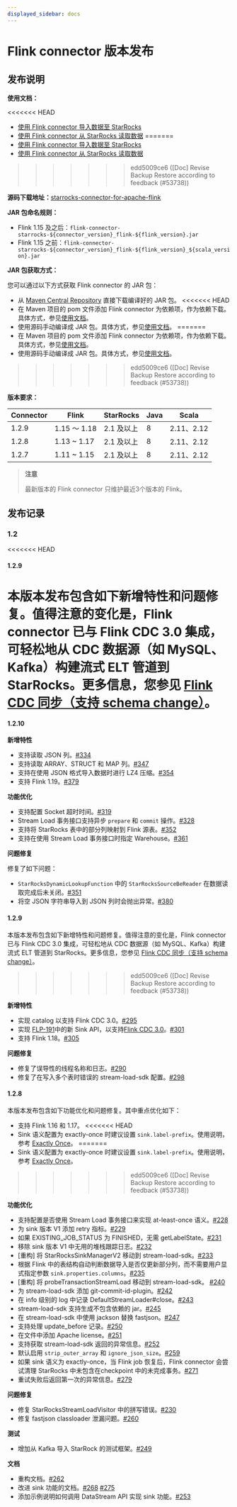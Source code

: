 ```yaml
---
displayed_sidebar: docs
---
```


# Flink connector 版本发布

## 发布说明

**使用文档：**

<<<<<<< HEAD
- [使用 Flink connector 导入数据至 StarRocks](../loading/Flink-connector-starrocks.md)
- [使用 Flink connector 从 StarRocks 读取数据](../unloading/Flink_connector.md)
=======
- [使用 Flink connector 导入数据至 StarRocks](https://docs.starrocks.io/zh/docs/loading/Flink-connector-starrocks/)
- [使用 Flink connector 从 StarRocks 读取数据](https://docs.starrocks.io/zh/docs/unloading/Flink_connector/)
>>>>>>> edd5009ce6 ([Doc] Revise Backup Restore according to feedback (#53738))

**源码下载地址：**[starrocks-connector-for-apache-flink](https://github.com/StarRocks/starrocks-connector-for-apache-flink)

**JAR 包命名规则：**

- Flink 1.15 及之后：`flink-connector-starrocks-${connector_version}_flink-${flink_version}.jar`
- Flink 1.15 之前：`flink-connector-starrocks-${connector_version}_flink-${flink_version}_${scala_version}.jar`

**JAR 包获取方式：**

您可以通过以下方式获取 Flink connector 的 JAR 包：

- 从 [Maven Central Repository](https://repo1.maven.org/maven2/com/starrocks) 直接下载编译好的 JAR 包。
<<<<<<< HEAD
- 在 Maven 项目的 pom 文件添加 Flink connector 为依赖项，作为依赖下载。具体方式，参见[使用文档](../loading/Flink-connector-starrocks.md)。
- 使用源码手动编译成 JAR 包。具体方式，参见[使用文档](../loading/Flink-connector-starrocks.md)。
=======
- 在 Maven 项目的 pom 文件添加 Flink connector 为依赖项，作为依赖下载。具体方式，参见[使用文档](https://docs.starrocks.io/zh/docs/loading/Flink-connector-starrocks/)。
- 使用源码手动编译成 JAR 包。具体方式，参见[使用文档](https://docs.starrocks.io/zh/docs/loading/Flink-connector-starrocks/)。
>>>>>>> edd5009ce6 ([Doc] Revise Backup Restore according to feedback (#53738))

**版本要求：**

| Connector | Flink       | StarRocks  | Java | Scala      |
| --------- | ----------- | ---------- | ---- | ---------- |
| 1.2.9 | 1.15 ～ 1.18 | 2.1 及以上 | 8 | 2.11、2.12 |
| 1.2.8     | 1.13 ~ 1.17 | 2.1 及以上 | 8    | 2.11、2.12 |
| 1.2.7     | 1.11 ~ 1.15 | 2.1 及以上 | 8    | 2.11、2.12 |

> **注意**
>
> 最新版本的 Flink connector 只维护最近3个版本的 Flink。

## 发布记录

### 1.2

<<<<<<< HEAD
#### 1.2.9

本版本发布包含如下新增特性和问题修复。值得注意的变化是，Flink connector 已与 Flink CDC 3.0 集成，可轻松地从 CDC 数据源（如 MySQL、Kafka）构建流式 ELT 管道到 StarRocks。更多信息，您参见 [Flink CDC 同步（支持 schema change）](../loading/Flink-connector-starrocks.md#flink-cdc同步支持-schema-change)。
=======
#### 1.2.10

**新增特性**

- 支持读取 JSON 列。[#334](https://github.com/StarRocks/starrocks-connector-for-apache-flink/pull/334)
- 支持读取 ARRAY、STRUCT 和 MAP 列。[#347](https://github.com/StarRocks/starrocks-connector-for-apache-flink/pull/347)
- 支持在使用 JSON 格式导入数据时进行 LZ4 压缩。[#354](https://github.com/StarRocks/starrocks-connector-for-apache-flink/pull/354)
- 支持 Flink 1.19。[#379](https://github.com/StarRocks/starrocks-connector-for-apache-flink/pull/379)

**功能优化**

- 支持配置 Socket 超时时间。[#319](https://github.com/StarRocks/starrocks-connector-for-apache-flink/pull/319)
- Stream Load 事务接口支持异步 `prepare` 和 `commit` 操作。[#328](https://github.com/StarRocks/starrocks-connector-for-apache-flink/pull/328)
- 支持将 StarRocks 表中的部分列映射到 Flink 源表。[#352](https://github.com/StarRocks/starrocks-connector-for-apache-flink/pull/352)
- 支持在使用 Stream Load 事务接口时指定 Warehouse。[#361](https://github.com/StarRocks/starrocks-connector-for-apache-flink/pull/361)

**问题修复**

修复了如下问题：

- `StarRocksDynamicLookupFunction` 中的 `StarRocksSourceBeReader` 在数据读取完成后未关闭。[#351](https://github.com/StarRocks/starrocks-connector-for-apache-flink/pull/351)
- 将空 JSON 字符串导入到 JSON 列时会抛出异常。[#380](https://github.com/StarRocks/starrocks-connector-for-apache-flink/pull/380)

#### 1.2.9

本版本发布包含如下新增特性和问题修复。值得注意的变化是，Flink connector 已与 Flink CDC 3.0 集成，可轻松地从 CDC 数据源（如 MySQL、Kafka）构建流式 ELT 管道到 StarRocks。更多信息，您参见 [Flink CDC 同步（支持 schema change）](https://docs.starrocks.io/zh/docs/loading/Flink-connector-starrocks/#使用-flink-cdc-30-同步数据支持-schema-change)。
>>>>>>> edd5009ce6 ([Doc] Revise Backup Restore according to feedback (#53738))

**新增特性**

- 实现 catalog 以支持 Flink CDC 3.0。[#295](https://github.com/StarRocks/starrocks-connector-for-apache-flink/pull/295)
- 实现 [FLP-191](https://cwiki.apache.org/confluence/display/FLINK/FLIP-191%3A+Extend+unified+Sink+interface+to+support+small+file+compaction)中的新 Sink API，以支持[Flink CDC 3.0](https://github.com/ververica/flink-cdc-connectors/issues/2600)。[#301](https://github.com/StarRocks/starrocks-connector-for-apache-flink/pull/301)
- 支持 Flink 1.18。[#305](https://github.com/StarRocks/starrocks-connector-for-apache-flink/pull/305)

**问题修复**

- 修复了误导性的线程名称和日志。[#290](https://github.com/StarRocks/starrocks-connector-for-apache-flink/pull/290)
- 修复了在写入多个表时错误的 stream-load-sdk 配置。[#298](https://github.com/StarRocks/starrocks-connector-for-apache-flink/pull/298)

#### 1.2.8

本版本发布包含如下功能优化和问题修复。其中重点优化如下：

- 支持 Flink 1.16 和 1.17。
<<<<<<< HEAD
- Sink 语义配置为 exactly-once 时建议设置 `sink.label-prefix`。使用说明，参考 [Exactly Once](../loading/Flink-connector-starrocks.md#exactly-once)。
=======
- Sink 语义配置为 exactly-once 时建议设置 `sink.label-prefix`。使用说明，参考 [Exactly Once](https://docs.starrocks.io/zh/docs/loading/Flink-connector-starrocks/#exactly-once)。
>>>>>>> edd5009ce6 ([Doc] Revise Backup Restore according to feedback (#53738))

**功能优化**

- 支持配置是否使用 Stream Load 事务接口来实现 at-least-once 语义。[#228](https://github.com/StarRocks/starrocks-connector-for-apache-flink/pull/228)
- 为 sink 版本 V1 添加 retry 指标。[#229](https://github.com/StarRocks/starrocks-connector-for-apache-flink/pull/229)
- 如果 EXISTING_JOB_STATUS 为 FINISHED，无需 getLabelState。[#231](https://github.com/StarRocks/starrocks-connector-for-apache-flink/pull/231)
- 移除 sink 版本 V1 中无用的堆栈跟踪日志。[#232](https://github.com/StarRocks/starrocks-connector-for-apache-flink/pull/232)
- [重构] 将 StarRocksSinkManagerV2 移动到 stream-load-sdk。[#233](https://github.com/StarRocks/starrocks-connector-for-apache-flink/pull/233)
- 根据 Flink 中的表结构自动判断数据导入是否仅更新部分列，而不需要用户显式指定参数 `sink.properties.columns`。[#235](https://github.com/StarRocks/starrocks-connector-for-apache-flink/pull/235)
- [重构] 将 probeTransactionStreamLoad 移动到 stream-load-sdk。 [#240](https://github.com/StarRocks/starrocks-connector-for-apache-flink/pull/240)
- 为 stream-load-sdk 添加 git-commit-id-plugin。[#242](https://github.com/StarRocks/starrocks-connector-for-apache-flink/pull/242)
- 在 info 级别的 log 中记录 DefaultStreamLoader#close。[#243](https://github.com/StarRocks/starrocks-connector-for-apache-flink/pull/243)
- stream-load-sdk 支持生成不包含依赖的 jar。[#245](https://github.com/StarRocks/starrocks-connector-for-apache-flink/pull/245)
- 在 stream-load-sdk 中使用 jackson 替换 fastjson。[#247](https://github.com/StarRocks/starrocks-connector-for-apache-flink/pull/247)
- 支持处理 update_before 记录。[#250](https://github.com/StarRocks/starrocks-connector-for-apache-flink/pull/250)
- 在文件中添加 Apache license。[#251](https://github.com/StarRocks/starrocks-connector-for-apache-flink/pull/251)
- 支持获取 stream-load-sdk 返回的异常信息。[#252](https://github.com/StarRocks/starrocks-connector-for-apache-flink/pull/252)
- 默认启用 `strip_outer_array` 和 `ignore_json_size`。[#259](https://github.com/StarRocks/starrocks-connector-for-apache-flink/pull/259)
- 如果 sink 语义为 exactly-once，当 Flink job 恢复后，Flink connector 会尝试清理 StarRocks 中未包含在checkpoint 中的未完成事务。[#271](https://github.com/StarRocks/starrocks-connector-for-apache-flink/pull/271)
- 重试失败后返回第一次的异常信息。[#279](https://github.com/StarRocks/starrocks-connector-for-apache-flink/pull/279)

**问题修复**

- 修复 StarRocksStreamLoadVisitor 中的拼写错误。[#230](https://github.com/StarRocks/starrocks-connector-for-apache-flink/pull/230)
- 修复 fastjson classloader 泄漏问题。[#260](https://github.com/StarRocks/starrocks-connector-for-apache-flink/pull/260)

**测试**

- 增加从 Kafka 导入 StarRock 的测试框架。[#249](https://github.com/StarRocks/starrocks-connector-for-apache-flink/pull/249)

**文档**

- 重构文档。[#262](https://github.com/StarRocks/starrocks-connector-for-apache-flink/pull/262)
- 改进 sink 功能的文档。[#268](https://github.com/StarRocks/starrocks-connector-for-apache-flink/pull/268) [#275](https://github.com/StarRocks/starrocks-connector-for-apache-flink/pull/275)
- 添加示例说明如何调用 DataStream API 实现 sink 功能。[#253](https://github.com/StarRocks/starrocks-connector-for-apache-flink/pull/253)
